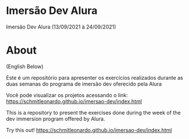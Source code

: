 # Imersão Dev Alura

Imersão Dev Alura (13/09/2021 à 24/09/2021)

# About

(English Below)

Este é um repositório para apresenter os exercícios realizados durante as duas semanas do programa de imersão dev oferecido pela Alura

Você pode visualizar os projetos acessando o link: https://schmitleonardo.github.io/imersao-dev/index.html



This is a repository to present the exercises done during the week of the dev immersion program offered by Alura.

Try this out! https://schmitleonardo.github.io/imersao-dev/index.html
